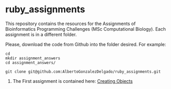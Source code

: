 # ruby_assignments
This repository contains the resources for the Assignments of Bioinformatics Programming Challenges (MSc Computational Biology). Each assignment is in a different folder.

Please, download the code from Github into the folder desired. For example: 
```
cd
mkdir assignment_answers
cd assignment_answers/
```
```
git clone git@github.com:AlbertoGonzalezDelgado/ruby_assignments.git
```

1. The First assignment is contained here: [Creating Objects](creating_objects/)

